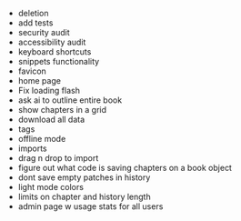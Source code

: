 - deletion
- add tests
- security audit
- accessibility audit
- keyboard shortcuts
- snippets functionality
- favicon
- home page
- Fix loading flash
- ask ai to outline entire book
- show chapters in a grid
- download all data
- tags
- offline mode
- imports
- drag n drop to import
- figure out what code is saving chapters on a book object
- dont save empty patches in history
- light mode colors
- limits on chapter and history length
- admin page w usage stats for all users